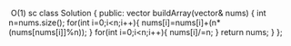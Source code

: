 ​ O(1) sc 
class Solution {
public:
    vector<int> buildArray(vector<int>& nums) {
        int n=nums.size();
        for(int i=0;i<n;i++){
            nums[i]=nums[i]+(n*(nums[nums[i]]%n));
        }
        for(int i=0;i<n;i++){
            nums[i]/=n;
        }
        return nums;
    }
};
